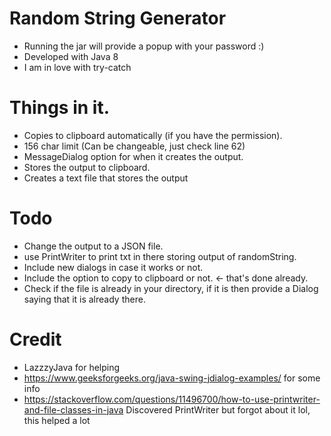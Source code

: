 # Random String Generator

- Running the jar will provide a popup with your password :)
- Developed with Java 8
- I am in love with try-catch 

# Things in it.
- Copies to clipboard automatically (if you have the permission).
- 156 char limit (Can be changeable, just check line 62)
- MessageDialog option for when it creates the output.
- Stores the output to clipboard.
- Creates a text file that stores the output 

# Todo
- Change the output to a JSON file.
- use PrintWriter to print txt in there storing output of randomString.
- Include new dialogs in case it works or not.
- Include the option to copy to clipboard or not. <- that's done already.
- Check if the file is already in your directory, if it is then provide a Dialog saying that it is already there.

# Credit

- LazzzyJava for helping
- https://www.geeksforgeeks.org/java-swing-jdialog-examples/ for some info
- https://stackoverflow.com/questions/11496700/how-to-use-printwriter-and-file-classes-in-java Discovered PrintWriter but forgot about it lol, this helped a lot